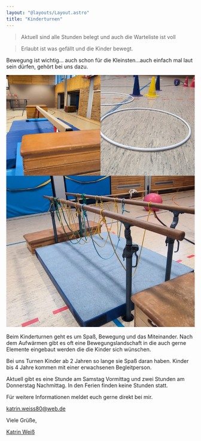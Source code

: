 ```yaml
---
layout: "@layouts/Layout.astro"
title: "Kinderturnen"
---
```


<blockquote class="text-error-content bg-error/50">Aktuell sind alle Stunden belegt und auch die Warteliste ist voll</blockquote>

> Erlaubt ist was gefällt und die Kinder bewegt.

Bewegung ist wichtig... auch schon für die Kleinsten...auch einfach mal laut sein dürfen, gehört bei uns dazu.

![Turnübungen](../../assets/kinderturnen.jpg)

Beim Kinderturnen geht es um Spaß, Bewegung und das Miteinander. Nach dem Aufwärmen gibt es oft eine Bewegungslandschaft in die auch gerne Elemente eingebaut werden die die Kinder sich wünschen.

Bei uns Turnen Kinder ab 2 Jahren so lange sie Spaß daran haben. Kinder bis 4 Jahre kommen mit einer erwachsenen Begleitperson.

Aktuell gibt es eine Stunde am Samstag Vormittag und zwei Stunden am Donnerstag Nachmittag. In den Ferien finden keine Stunden statt.

Für weitere Informationen meldet euch gerne direkt bei mir.

[katrin.weiss80@web.de](mailto://katrin.weiss80@web.de)

Viele Grüße,

[Katrin Weiß](mailto://katrin.weiss80@web.de)
